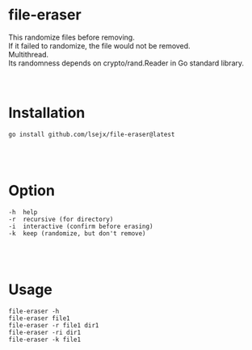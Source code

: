 # file-eraser
This randomize files before removing.<br>
If it failed to randomize, the file would not be removed.<br>
Multithread.<br>
Its randomness depends on crypto/rand.Reader in Go standard library.<br>
<br>
<br>

# Installation
	go install github.com/lsejx/file-eraser@latest
<br><br>

# Option
	-h	help
	-r	recursive (for directory)
	-i	interactive (confirm before erasing)
	-k	keep (randomize, but don't remove)
<br><br>


# Usage
	file-eraser -h
	file-eraser file1
	file-eraser -r file1 dir1
	file-eraser -ri dir1
	file-eraser -k file1
